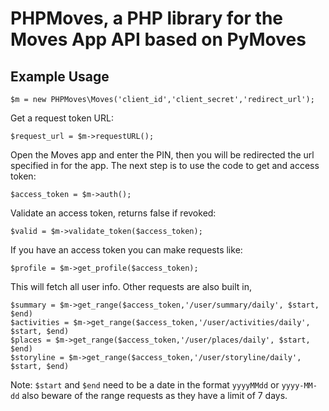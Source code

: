 # PHPMoves, a PHP library for the Moves App API based on PyMoves


## Example Usage

	$m = new PHPMoves\Moves('client_id','client_secret','redirect_url');

Get a request token URL:

	$request_url = $m->requestURL();

Open the Moves app and enter the PIN, then you will be redirected the url specified in for the app. The next step is to use the code to get and access token:

	$access_token = $m->auth();

Validate an access token, returns false if revoked:

	$valid = $m->validate_token($access_token);

If you have an access token you can make requests like:

	$profile = $m->get_profile($access_token);


This will fetch all user info. Other requests are also built in, 
	
    $summary = $m->get_range($access_token,'/user/summary/daily', $start, $end)
    $activities = $m->get_range($access_token,'/user/activities/daily', $start, $end)
    $places = $m->get_range($access_token,'/user/places/daily', $start, $end)
    $storyline = $m->get_range($access_token,'/user/storyline/daily', $start, $end)
    
Note: ` $start ` and ` $end ` need to be a date in the format ` yyyyMMdd ` or ` yyyy-MM-dd ` 
also beware of the range requests as they have a limit of 7 days.

